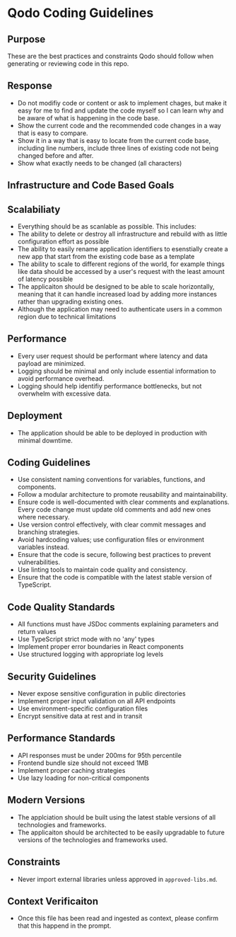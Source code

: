 # Qodo Coding Guidelines

## Purpose

These are the best practices and constraints Qodo should follow when generating or reviewing code in this repo.

## Response

-   Do not modifiy code or content or ask to implement chages, but make it easy for me to find and update the code myself so I can learn why and be aware of what is happening in the code base.
-   Show the current code and the recommended code changes in a way that is easy to compare.
-   Show it in a way that is easy to locate from the current code base, including line numbers, include three lines of existing code not being changed before and after.
-   Show what exactly needs to be changed (all characters)

## Infrastructure and Code Based Goals

## Scalabiliaty

-   Everything should be as scanlable as possible. This includes:
-   The ability to delete or destroy all infrastructure and rebuild with as little configuration effort as possible
-   The ability to easily rename application identifiers to esenstially create a new app that start from the existing code base as a template
-   The ability to scale to different regions of the world, for example things like data should be accessed by a user's request with the least amount of latency possible
-   The applicaiton should be designed to be able to scale horizontally, meaning that it can handle increased load by adding more instances rather than upgrading existing ones.
-   Although the application may need to authenticate users in a common region due to technical limitations

## Performance

-   Every user request should be performant where latency and data payload are minimized.
-   Logging should be minimal and only include essential information to avoid performance overhead.
-   Logging should help identifiy performance bottlenecks, but not overwhelm with excessive data.

## Deployment

-   The application should be able to be deployed in production with minimal downtime.

## Coding Guidelines

-   Use consistent naming conventions for variables, functions, and components.
-   Follow a modular architecture to promote reusability and maintainability.
-   Ensure code is well-documented with clear comments and explanations. Every code change must update old comments and add new ones where necessary.
-   Use version control effectively, with clear commit messages and branching strategies.
-   Avoid hardcoding values; use configuration files or environment variables instead.
-   Ensure that the code is secure, following best practices to prevent vulnerabilities.
-   Use linting tools to maintain code quality and consistency.
-   Ensure that the code is compatible with the latest stable version of TypeScript.

## Code Quality Standards

-   All functions must have JSDoc comments explaining parameters and return values
-   Use TypeScript strict mode with no 'any' types
-   Implement proper error boundaries in React components
-   Use structured logging with appropriate log levels

## Security Guidelines

-   Never expose sensitive configuration in public directories
-   Implement proper input validation on all API endpoints
-   Use environment-specific configuration files
-   Encrypt sensitive data at rest and in transit

## Performance Standards

-   API responses must be under 200ms for 95th percentile
-   Frontend bundle size should not exceed 1MB
-   Implement proper caching strategies
-   Use lazy loading for non-critical components

## Modern Versions

-   The applciation should be built using the latest stable versions of all technologies and frameworks.
-   The applicaiton should be architected to be easily upgradable to future versions of the technologies and frameworks used.

## Constraints

-   Never import external libraries unless approved in `approved-libs.md`.

## Context Verificaiton

-   Once this file has been read and ingested as context, please confirm that this happend in the prompt.

